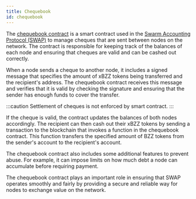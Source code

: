 ```yaml
---
title: Chequebook
id: chequebook
---
```


The [chequebook contract](https://github.com/ethersphere/swap-swear-and-swindle/blob/master/contracts/ERC20SimpleSwap.sol) is a smart contract used in the [Swarm Accounting Protocol (SWAP)](/docs/learn/technology/incentives) to manage cheques that are sent between nodes on the network. The contract is responsible for keeping track of the balances of each node and ensuring that cheques are valid and can be cashed out correctly.

When a node sends a cheque to another node, it includes a signed message that specifies the amount of xBZZ tokens being transferred and the recipient's address. The chequebook contract receives this message and verifies that it is valid by checking the signature and ensuring that the sender has enough funds to cover the transfer.

:::caution
Settlement of cheques is not enforced by smart contract. 
:::

If the cheque is valid, the contract updates the balances of both nodes accordingly. The recipient can then cash out their xBZZ tokens by sending a transaction to the blockchain that invokes a function in the chequebook contract. This function transfers the specified amount of BZZ tokens from the sender's account to the recipient's account.

The chequebook contract also includes some additional features to prevent abuse. For example, it can impose limits on how much debt a node can accumulate before requiring payment.

The chequebook contract plays an important role in ensuring that SWAP operates smoothly and fairly by providing a secure and reliable way for nodes to exchange value on the network.

